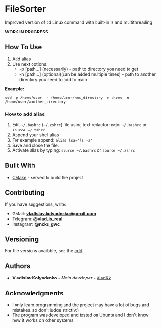 # FileSorter

Improved version of cd Linux command with built-in ls and multithreading

**WORK IN PROGRESS**

## How To Use

1. Add alias
2. Use next options:
    * -p [path...] (necessarily) - path to directory you need to get
    * -n [path...] (optional)(can be added multiple times) - path to another directory you need to add to main
    
**Example:**
```
cdd -p /home/user -n /home/user/new_directory -n /home -n /home/user/another_directory
```

### How to add alias
1. Edit ```~/.bashrc``` (```~/.zshrc```) file using text redactor: ```nvim ~/.bashrc``` or ```source ~/.zshrc```
2. Append your shell alias
3. For example append: ```alias lsa='ls -a'```
4. Save and close the file.
5. Activate alias by typing: ```source ~/.bashrc``` or ```source ~/.zshrc```

## Built With

* [CMake](https://cmake.org/) - served to build the project

## Contributing

If you have suggestions, write: 
* GMail: **vladislav.kolyadenko@gmail.com**
* Telegram: **@vlad_is_real** 
* Instagram: **@ncks_gwc**

## Versioning

For the versions available, see the [cdd](https://github.com/VladKk/cdd). 

## Authors

* **Vladislav Kolyadenko** - *Main developer* - [VladKk](https://github.com/VladKk)

## Acknowledgments

* I only learn programming and the project may have a lot of bugs and mistakes, so don't judge strictly:)
* The program was developed and tested on Ubuntu and I don't know how it works on other systems
